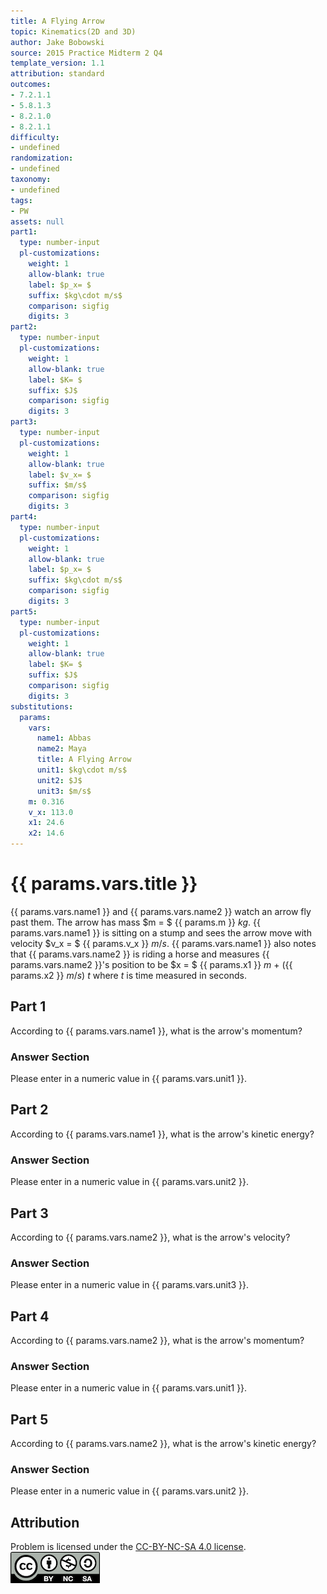 ```yaml
---
title: A Flying Arrow
topic: Kinematics(2D and 3D)
author: Jake Bobowski
source: 2015 Practice Midterm 2 Q4
template_version: 1.1
attribution: standard
outcomes:
- 7.2.1.1
- 5.8.1.3
- 8.2.1.0
- 8.2.1.1
difficulty:
- undefined
randomization:
- undefined
taxonomy:
- undefined
tags:
- PW
assets: null
part1:
  type: number-input
  pl-customizations:
    weight: 1
    allow-blank: true
    label: $p_x= $
    suffix: $kg\cdot m/s$
    comparison: sigfig
    digits: 3
part2:
  type: number-input
  pl-customizations:
    weight: 1
    allow-blank: true
    label: $K= $
    suffix: $J$
    comparison: sigfig
    digits: 3
part3:
  type: number-input
  pl-customizations:
    weight: 1
    allow-blank: true
    label: $v_x= $
    suffix: $m/s$
    comparison: sigfig
    digits: 3
part4:
  type: number-input
  pl-customizations:
    weight: 1
    allow-blank: true
    label: $p_x= $
    suffix: $kg\cdot m/s$
    comparison: sigfig
    digits: 3
part5:
  type: number-input
  pl-customizations:
    weight: 1
    allow-blank: true
    label: $K= $
    suffix: $J$
    comparison: sigfig
    digits: 3
substitutions:
  params:
    vars:
      name1: Abbas
      name2: Maya
      title: A Flying Arrow
      unit1: $kg\cdot m/s$
      unit2: $J$
      unit3: $m/s$
    m: 0.316
    v_x: 113.0
    x1: 24.6
    x2: 14.6
---
```

# {{ params.vars.title }}
{{ params.vars.name1 }} and {{ params.vars.name2 }} watch an arrow fly past them.  The arrow has mass $m = $ {{ params.m }} $kg$.  {{ params.vars.name1 }} is sitting on a stump and sees the arrow move with velocity $v_x = $ {{ params.v_x }} $m/s$. {{ params.vars.name1 }} also notes that {{ params.vars.name2 }} is riding a horse and measures {{ params.vars.name2 }}'s position to be $x = $ {{ params.x1 }} $m$ + ({{ params.x2 }} $m/s$) $t$ where $t$ is time measured in seconds.

## Part 1

According to {{ params.vars.name1 }}, what is the arrow's momentum?

### Answer Section

Please enter in a numeric value in {{ params.vars.unit1 }}.

## Part 2

According to {{ params.vars.name1 }}, what is the arrow's kinetic energy?

### Answer Section

Please enter in a numeric value in {{ params.vars.unit2 }}.

## Part 3

According to {{ params.vars.name2 }}, what is the arrow's velocity?

### Answer Section

Please enter in a numeric value in {{ params.vars.unit3 }}.

## Part 4

According to {{ params.vars.name2 }}, what is the arrow's momentum?

### Answer Section

Please enter in a numeric value in {{ params.vars.unit1 }}.

## Part 5

According to {{ params.vars.name2 }}, what is the arrow's kinetic energy?

### Answer Section

Please enter in a numeric value in {{ params.vars.unit2 }}.

## Attribution

Problem is licensed under the [CC-BY-NC-SA 4.0 license](https://creativecommons.org/licenses/by-nc-sa/4.0/).<br> ![The Creative Commons 4.0 license requiring attribution-BY, non-commercial-NC, and share-alike-SA license.](https://raw.githubusercontent.com/firasm/bits/master/by-nc-sa.png)